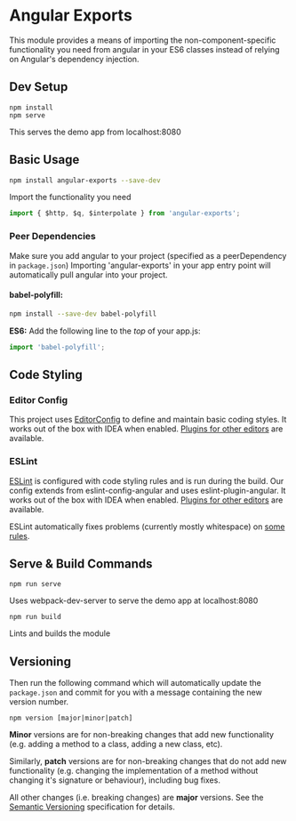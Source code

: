 # Angular Exports

This module provides a means of importing the non-component-specific functionality you need from angular in your ES6 classes
instead of relying on Angular's dependency injection.

## Dev Setup

    npm install
    npm serve

This serves the demo app from localhost:8080

## Basic Usage

```sh
npm install angular-exports --save-dev
```

Import the functionality you need

```js
import { $http, $q, $interpolate } from 'angular-exports';
```

### Peer Dependencies

Make sure you add angular to your project (specified as a peerDependency in `package.json`)
Importing 'angular-exports' in your app entry point will automatically pull angular into your project.

#### babel-polyfill:

```sh
npm install --save-dev babel-polyfill
```

**ES6:** Add the following line to the *top* of your app.js:

```js
import 'babel-polyfill';
```


## Code Styling

### Editor Config
This project uses [EditorConfig](http://editorconfig.org/) to define and maintain basic coding styles. It works out of the box with IDEA when enabled. [Plugins for other editors](http://editorconfig.org/#download) are available.

### ESLint
[ESLint](http://eslint.org/) is configured with code styling rules and is run during the build. Our config extends from eslint-config-angular and uses eslint-plugin-angular. It works out of the box with IDEA when enabled. [Plugins for other editors](http://eslint.org/docs/user-guide/integrations#editors) are available.

ESLint automatically fixes problems (currently mostly whitespace) on [some rules](http://eslint.org/docs/rules/).

## Serve & Build Commands

    npm run serve

Uses webpack-dev-server to serve the demo app at localhost:8080

    npm run build

Lints and builds the module

## Versioning

Then run the following command which will automatically update the `package.json` and commit for you with a message containing the new version number.

```
npm version [major|minor|patch]
```

**Minor** versions are for non-breaking changes that add new functionality (e.g. adding a method to a class, adding a new class, etc).

Similarly, **patch** versions are for non-breaking changes that do not add new functionality (e.g. changing the implementation of a method without changing it's signature or behaviour), including bug fixes.

All other changes (i.e. breaking changes) are **major** versions. See the [Semantic Versioning](http://semver.org/) specification for details.

